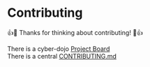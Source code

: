 
# Contributing

:+1::tada: Thanks for thinking about contributing! :tada::+1:

There is a cyber-dojo [Project Board](https://github.com/orgs/cyber-dojo/projects/3/views/1)  
There is a central [CONTRIBUTING.md](https://github.com/cyber-dojo/cyber-dojo/blob/master/CONTRIBUTING.md)
